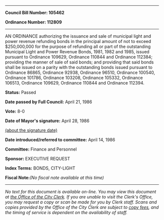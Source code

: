 

********

**Council Bill Number: 105462**
   
**Ordinance Number: 112809**
********

 AN ORDINANCE authorizing the issuance and sale of municipal light and power revenue refunding bonds in the principal amount of not to exceed $250,000,000 for the purpose of refunding all or part of the outstanding Municipal Light and Power Revenue Bonds, 1981, 1982 and 1985, issued pursuant to Ordinance 109629, Ordinance 110844 and Ordinance 112384; providing the manner of sale of said bonds; and providing that said bonds shall be issued on a parity with the outstanding bonds issued pursuant to Ordinance 86865, Ordinance 92938, Ordinance 96510, Ordinance 100540, Ordinance 101786, Ordinance 103208, Ordinance 105332, Ordinance 106513, Ordinance 109629, Ordinance 110844 and Ordinance 112394.

**Status:** Passed
   
**Date passed by Full Council:** April 21, 1986
   
**Vote:** 8-0
   
**Date of Mayor's signature:** April 28, 1986
   
[(about the signature date)](/~public/approvaldate.htm)
   
   
   
**Date introduced/referred to committee:** April 14, 1986
   
**Committee:** Finance and Personnel
   
**Sponsor:** EXECUTIVE REQUEST
   
   
**Index Terms:** BONDS, CITY-LIGHT

**Fiscal Note:**_(No fiscal note available at this time)_
********

_No text for this document is available on-line. You may view this document at [the Office of the City Clerk](http://www.seattle.gov/leg/clerk/contactUs.htm). If you are unable to visit the Clerk's Office, you may request a copy or scan be made for you by Clerk staff. Scans and copies provided by the Office of the City Clerk are subject to [copy fees](http://clerk.seattle.gov/~public/clerkfees.htm), and the timing of service is dependent on the availability of staff._

